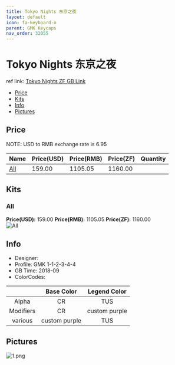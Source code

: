 ```yaml
---
title: Tokyo Nights 东京之夜
layout: default
icon: fa-keyboard-o
parent: GMK Keycaps
nav_order: 32055
---
```


# Tokyo Nights 东京之夜

ref link: [Tokyo Nights ZF GB Link](http://www.zfrontier.com/m/4753)

* [Price](#price)
* [Kits](#kits)
* [Info](#info)
* [Pictures](#pictures)


## Price  
NOTE: USD to RMB exchange rate is 6.95

| Name          | Price(USD)    |  Price(RMB) |  Price(ZF) | Quantity |
| ------------- | ------------- |  ---------- |  --------- | -------- |
|[All](#all)|159.00|1105.05|1160.00|


## Kits
### All
**Price(USD):** 159.00    **Price(RMB):** 1105.05    **Price(ZF):** 1160.00    
<img src="{{ 'assets/images/gmk-keycaps/tokyonights/kits_pics/all.png' | relative_url }}" alt="All" class="image featured">


## Info
* Designer: 
* Profile: GMK 1-1-2-3-4-4
* GB Time: 2018-09
* ColorCodes: 

||Base Color      | Legend Color
| :-------------: | :-------------: | :------------:
|Alpha|CR|TUS
|Modifiers|CR|custom purple
|various|custom purple|TUS


## Pictures
<img src="{{ 'assets/images/gmk-keycaps/tokyonights/rendering_pics/1.png' | relative_url }}" alt="1.png" class="image featured">
